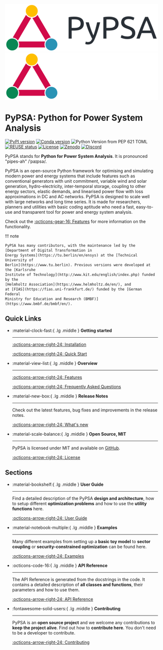 <!--
SPDX-FileCopyrightText: PyPSA Contributors

SPDX-License-Identifier: CC-BY-4.0
-->

![PyPSA Header Logo](assets/logo/logo-primary-light.svg#only-light)
![PyPSA Header Logo](assets/logo/logo-primary-dark.svg#only-dark)

# PyPSA: Python for Power System Analysis

[![PyPI version](https://img.shields.io/pypi/v/pypsa.svg)](https://pypi.python.org/pypi/pypsa)
[![Conda version](https://img.shields.io/conda/vn/conda-forge/pypsa.svg)](https://anaconda.org/conda-forge/pypsa)
![Python Version from PEP 621 TOML](https://img.shields.io/python/required-version-toml?tomlFilePath=https%3A%2F%2Fraw.githubusercontent.com%2FPyPSA%2FPyPSA%2Fmaster%2Fpyproject.toml)
[![REUSE status](https://api.reuse.software/badge/github.com/pypsa/pypsa)](https://api.reuse.software/info/github.com/pypsa/pypsa)
[![License](https://img.shields.io/pypi/l/pypsa.svg)](https://github.com/PyPSA/pypsa?tab=MIT-1-ov-file)
[![Zenodo](https://zenodo.org/badge/DOI/10.5281/zenodo.3946412.svg)](https://doi.org/10.5281/zenodo.3946412)
[![Discord](https://img.shields.io/discord/911692131440148490?logo=discord)](https://discord.gg/AnuJBk23FU)

PyPSA stands for **Python for Power System Analysis**. It is pronounced "pipes-ah" /ˈpaɪpsə/.

PyPSA is an open-source Python framework for optimising and simulating modern
power and energy systems that include features such as conventional generators
with unit commitment, variable wind and solar generation, hydro-electricity,
inter-temporal storage, coupling to other energy sectors, elastic demands, and
linearised power flow with loss approximations in DC and AC networks. PyPSA is
designed to scale well with large networks and long time series. It is made for
researchers, planners and utilities with basic coding aptitude who need a fast,
easy-to-use and transparent tool for power and energy system analysis.

Check out the [:octicons-gear-16: Features](features.md) for more information on the functionality.

!!! note

    PyPSA has many contributors, with the maintenance led by the [Department of Digital Transformation in
    Energy Systems](https://tu.berlin/en/ensys) at the [Technical University of
    Berlin](https://www.tu.berlin). Previous versions were developed at the [Karlsruhe
    Institute of Technology](http://www.kit.edu/english/index.php) funded by the
    [Helmholtz Association](https://www.helmholtz.de/en/), and
    at [FIAS](https://fias.uni-frankfurt.de/) funded by the [German Federal
    Ministry for Education and Research (BMBF)](https://www.bmbf.de/bmbf/en/).


## Quick Links

<div class="grid cards" markdown>

-   :material-clock-fast:{ .lg .middle } **Getting started**

    ---

    [:octicons-arrow-right-24: Installation](installation.md)

    [:octicons-arrow-right-24: Quick Start](examples/example-1.ipynb)
    
-   :material-view-list:{ .lg .middle } **Overview**

    ---

    [:octicons-arrow-right-24: Features](features.md)

    [:octicons-arrow-right-24: Frequently Asked Questions](faq.md)

-   :material-new-box:{ .lg .middle } **Release Notes**

    ---

    Check out the latest features, bug fixes and improvements in the release notes.

    [:octicons-arrow-right-24: What's new](release-notes.md)

-   :material-scale-balance:{ .lg .middle } **Open Source, MIT**

    ---

    PyPSA is licensed under MIT and available on [GitHub](https://www.github.com/PyPSA/PyPSA).

    [:octicons-arrow-right-24: License](license.md)

</div>

## Sections

<div class="grid cards" markdown>

-   :material-bookshelf:{ .lg .middle } **User Guide**

    ---

    Find a detailed description of the PyPSA **design and architecture**, how to setup different **optimization problems** and how to use the **utility functions** here.
    

    [:octicons-arrow-right-24: User Guide](user-guide.md)

-   :material-notebook-multiple:{ .lg .middle } **Examples**

    ---
    
    Many different examples from setting up a **basic toy model** to **sector coupling** or **security-constrained optimization** can be found here.

    [:octicons-arrow-right-24: Examples](examples.md)

-   :octicons-code-16:{ .lg .middle } **API Reference**

    ---

    The API Reference is generated from the docstrings in the code. It contains a detailed description of **all classes and functions**, their parameters and how to use them.

    [:octicons-arrow-right-24: API Reference](network.md)

-   :fontawesome-solid-users:{ .lg .middle } **Contributing**

    ---

    PyPSA is an **open source project** and we welcome any contributions to **keep the project alive**. Find out how to **contribute here**. You don't need to be a developer to contribute.

    [:octicons-arrow-right-24: Contributing](contributing.md)

</div>

